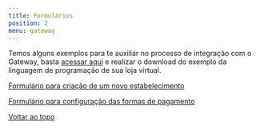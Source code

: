 ```yaml
---
title: Formulários
position: 2
menu: gateway
---
```


Temos alguns exemplos para te auxiliar no processo de integração com o Gateway, basta <a href="https://yapay.acelerato.com/base-de-conhecimento/#/artigos/2" target="_blank" class="linkPadraoVerde">acessar aqui</a> e realizar o download do exemplo da linguagem de programação de sua loja virtual.

<a href="https://yapay.acelerato.com/base-de-conhecimento/#/artigos/70" target="_blank" class="linkPadraoVerde">Formulário para criação de um novo estabelecimento</a>

<a href="https://yapay.acelerato.com/base-de-conhecimento/#/artigos/71" target="_blank" class="linkPadraoVerde">Formulário para configuração das formas de pagamento</a>



<div class="voltar-ao-topo"><a href="#"><i class="fa fa-arrow-up" aria-hidden="true"></i>Voltar ao topo</a></div>
